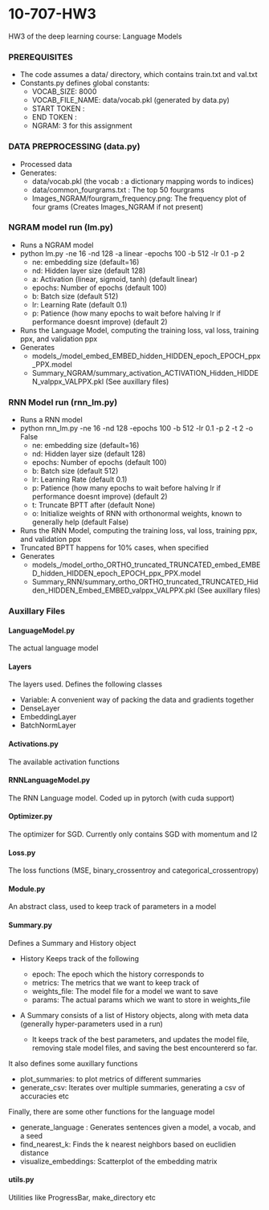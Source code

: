 # 10-707-HW3
HW3 of the deep learning course: Language Models
### PREREQUISITES
* The code assumes a data/ directory, which contains train.txt and val.txt
* Constants.py defines global constants:
    - VOCAB_SIZE: 8000
    - VOCAB_FILE_NAME: data/vocab.pkl (generated by data.py)
    - START TOKEN : <START>
    - END TOKEN : <END>
    - NGRAM: 3 for this assignment

### DATA PREPROCESSING (data.py)
* Processed data
* Generates:
    -  data/vocab.pkl (the vocab : a dictionary mapping words to indices)
    - data/common_fourgrams.txt : The top 50 fourgrams
    - Images_NGRAM/fourgram_frequency.png: The frequency plot of four grams (Creates Images_NGRAM if not present)

### NGRAM model run (lm.py)
* Runs a NGRAM model
* python lm.py -ne 16 -nd 128 -a linear -epochs 100 -b 512 -lr 0.1 -p 2
    - ne: embedding size (default=16)
    - nd: Hidden layer size (default 128)
    - a: Activation (linear, sigmoid, tanh) (default linear)
    - epochs: Number of epochs (default 100)
    - b: Batch size (default 512)
    - lr: Learning Rate (default 0.1)
    - p: Patience (how many epochs to wait before halving lr if performance doesnt improve) (default 2)
* Runs the Language Model, computing the training loss, val loss, training ppx, and validation ppx
* Generates 
    - models_<Activation>/model_embed_EMBED_hidden_HIDDEN_epoch_EPOCH_ppx_PPX.model
    - Summary_NGRAM/summary_activation_ACTIVATION_Hidden_HIDDEN_valppx_VALPPX.pkl (See auxillary files)

### RNN Model run (rnn_lm.py)
* Runs a RNN model
* python rnn_lm.py -ne 16 -nd 128 -epochs 100 -b 512 -lr 0.1 -p 2 -t 2 -o False
    - ne: embedding size (default=16)
    - nd: Hidden layer size (default 128)
    - epochs: Number of epochs (default 100)
    - b: Batch size (default 512)
    - lr: Learning Rate (default 0.1)
    - p: Patience (how many epochs to wait before halving lr if performance doesnt improve) (default 2)
    - t: Truncate BPTT after (default None)
    - o: Initialize weights of RNN with orthonormal weights, known to generally help (default False)
* Runs the RNN Model, computing the training loss, val loss, training ppx, and validation ppx
* Truncated BPTT happens for 10% cases, when specified
* Generates 
    - models_<Activation>/model_ortho_ORTHO_truncated_TRUNCATED_embed_EMBED_hidden_HIDDEN_epoch_EPOCH_ppx_PPX.model
    - Summary_RNN/summary_ortho_ORTHO_truncated_TRUNCATED_Hidden_HIDDEN_Embed_EMBED_valppx_VALPPX.pkl (See auxillary files)

### Auxillary Files
#### LanguageModel.py
The actual language model
#### Layers
The layers used. Defines the following classes
* Variable: A convenient way of packing the data and gradients together
* DenseLayer
* EmbeddingLayer
* BatchNormLayer

#### Activations.py
The available activation functions

#### RNNLanguageModel.py
The RNN Language model. Coded up in pytorch (with cuda support)

#### Optimizer.py
The optimizer for SGD. Currently only contains SGD with momentum and l2

#### Loss.py
The loss functions (MSE, binary_crossentroy and categorical_crossentropy)

#### Module.py
An abstract class, used to keep track of parameters in a model

#### Summary.py
Defines a Summary and History object
* History Keeps track of the following
    - epoch: The epoch which the history corresponds to
    - metrics: The metrics that we want to keep track of
    - weights_file: The model file for a model we want to save
    - params: The actual params which we want to store in weights_file

* A Summary consists of a list of History objects, along with meta data (generally hyper-parameters used in a run)
    - It keeps track of the best parameters, and updates the model file, removing stale model files, and saving the best encountererd so far.

It also defines some auxillary functions
* plot_summaries: to plot metrics of different summaries
* generate_csv: Iterates over multiple summaries, generating a csv of accuracies etc

Finally, there are some other functions for the language model
* generate_language : Generates sentences given a model, a vocab, and a seed
* find_nearest_k: Finds the k nearest neighbors based on euclidien distance
* visualize_embeddings: Scatterplot of the embedding matrix

#### utils.py
Utilities like ProgressBar, make_directory etc